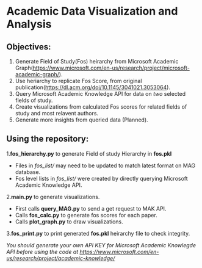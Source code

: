 # Academic Data Visualization and Analysis

## Objectives:
1. Generate Field of Study(Fos) heirarchy from Microsoft Academic Graph(https://www.microsoft.com/en-us/research/project/microsoft-academic-graph/).
2. Use heriarchy to replicate Fos Score, from original publication(https://dl.acm.org/doi/10.1145/3041021.3053064).
3. Query Microsoft Academic Knowledge API for data on _two_ selected fields of study.
4. Create visualizations from calculated Fos scores for related fields of study and most relavent authors.
5. Generate more insights from queried data (Planned).

## Using the repository:
1.**fos_hierarchy.py** to generate Field of study Hierarchy in **fos.pkl**
  * Files in _fos_list/_ may need to be updated to match latest format on MAG database.
  * Fos level lists in _fos_list/_ were created by directly querying Microsoft Academic Knowledge API.

2.**main.py** to generate visualizations.
  * First calls **query_MAG.py** to send a get request to MAK API.
  * Calls **fos_calc.py** to generate fos scores for each paper.
  * Calls **plot_graph.py** to draw visualizations.

3.**fos_print.py** to print generated **fos.pkl** heirarchy file to check integrity.

_You should generate your own API KEY for Microsoft Academic Knowlegde API before using the code at https://www.microsoft.com/en-us/research/project/academic-knowledge/_ 
